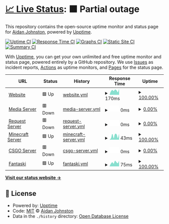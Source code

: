# [📈 Live Status](https://status.aidanjohnston.ca): <!--live status--> **🟧 Partial outage**

This repository contains the open-source uptime monitor and status page for [Aidan Johnston](www.aidanjohnston.ca), powered by [Upptime](https://github.com/upptime/upptime).

[![Uptime CI](https://github.com/AidanJohnston/status/workflows/Uptime%20CI/badge.svg)](https://github.com/AidanJohnston/status/actions?query=workflow%3A%22Uptime+CI%22)
[![Response Time CI](https://github.com/AidanJohnston/status/workflows/Response%20Time%20CI/badge.svg)](https://github.com/AidanJohnston/status/actions?query=workflow%3A%22Response+Time+CI%22)
[![Graphs CI](https://github.com/AidanJohnston/status/workflows/Graphs%20CI/badge.svg)](https://github.com/AidanJohnston/status/actions?query=workflow%3A%22Graphs+CI%22)
[![Static Site CI](https://github.com/AidanJohnston/status/workflows/Static%20Site%20CI/badge.svg)](https://github.com/AidanJohnston/status/actions?query=workflow%3A%22Static+Site+CI%22)
[![Summary CI](https://github.com/AidanJohnston/status/workflows/Summary%20CI/badge.svg)](https://github.com/AidanJohnston/status/actions?query=workflow%3A%22Summary+CI%22)

With [Upptime](https://upptime.js.org), you can get your own unlimited and free uptime monitor and status page, powered entirely by a GitHub repository. We use [Issues](https://github.com/AidanJohnston/status/issues) as incident reports, [Actions](https://github.com/AidanJohnston/status/actions) as uptime monitors, and [Pages](https://status.aidanjohnston.ca) for the status page.

<!--start: status pages-->
<!-- This summary is generated by Upptime (https://github.com/upptime/upptime) -->
<!-- Do not edit this manually, your changes will be overwritten -->
<!-- prettier-ignore -->
| URL | Status | History | Response Time | Uptime |
| --- | ------ | ------- | ------------- | ------ |
| <img alt="" src="https://icons.duckduckgo.com/ip3/www.aidanjohnston.ca.ico" height="13"> [Website](https://www.aidanjohnston.ca) | 🟩 Up | [website.yml](https://github.com/AidanJohnston/status/commits/HEAD/history/website.yml) | <details><summary><img alt="Response time graph" src="./graphs/website/response-time-week.png" height="20"> 170ms</summary><br><a href="https://status.aidanjohnston.ca/history/website"><img alt="Response time 161" src="https://img.shields.io/endpoint?url=https%3A%2F%2Fraw.githubusercontent.com%2FAidanJohnston%2Fstatus%2FHEAD%2Fapi%2Fwebsite%2Fresponse-time.json"></a><br><a href="https://status.aidanjohnston.ca/history/website"><img alt="24-hour response time 228" src="https://img.shields.io/endpoint?url=https%3A%2F%2Fraw.githubusercontent.com%2FAidanJohnston%2Fstatus%2FHEAD%2Fapi%2Fwebsite%2Fresponse-time-day.json"></a><br><a href="https://status.aidanjohnston.ca/history/website"><img alt="7-day response time 170" src="https://img.shields.io/endpoint?url=https%3A%2F%2Fraw.githubusercontent.com%2FAidanJohnston%2Fstatus%2FHEAD%2Fapi%2Fwebsite%2Fresponse-time-week.json"></a><br><a href="https://status.aidanjohnston.ca/history/website"><img alt="30-day response time 136" src="https://img.shields.io/endpoint?url=https%3A%2F%2Fraw.githubusercontent.com%2FAidanJohnston%2Fstatus%2FHEAD%2Fapi%2Fwebsite%2Fresponse-time-month.json"></a><br><a href="https://status.aidanjohnston.ca/history/website"><img alt="1-year response time 145" src="https://img.shields.io/endpoint?url=https%3A%2F%2Fraw.githubusercontent.com%2FAidanJohnston%2Fstatus%2FHEAD%2Fapi%2Fwebsite%2Fresponse-time-year.json"></a></details> | <details><summary><a href="https://status.aidanjohnston.ca/history/website">100.00%</a></summary><a href="https://status.aidanjohnston.ca/history/website"><img alt="All-time uptime 100.00%" src="https://img.shields.io/endpoint?url=https%3A%2F%2Fraw.githubusercontent.com%2FAidanJohnston%2Fstatus%2FHEAD%2Fapi%2Fwebsite%2Fuptime.json"></a><br><a href="https://status.aidanjohnston.ca/history/website"><img alt="24-hour uptime 100.00%" src="https://img.shields.io/endpoint?url=https%3A%2F%2Fraw.githubusercontent.com%2FAidanJohnston%2Fstatus%2FHEAD%2Fapi%2Fwebsite%2Fuptime-day.json"></a><br><a href="https://status.aidanjohnston.ca/history/website"><img alt="7-day uptime 100.00%" src="https://img.shields.io/endpoint?url=https%3A%2F%2Fraw.githubusercontent.com%2FAidanJohnston%2Fstatus%2FHEAD%2Fapi%2Fwebsite%2Fuptime-week.json"></a><br><a href="https://status.aidanjohnston.ca/history/website"><img alt="30-day uptime 100.00%" src="https://img.shields.io/endpoint?url=https%3A%2F%2Fraw.githubusercontent.com%2FAidanJohnston%2Fstatus%2FHEAD%2Fapi%2Fwebsite%2Fuptime-month.json"></a><br><a href="https://status.aidanjohnston.ca/history/website"><img alt="1-year uptime 100.00%" src="https://img.shields.io/endpoint?url=https%3A%2F%2Fraw.githubusercontent.com%2FAidanJohnston%2Fstatus%2FHEAD%2Fapi%2Fwebsite%2Fuptime-year.json"></a></details>
| <img alt="" src="https://icons.duckduckgo.com/ip3/media.aidanjohnston.ca.ico" height="13"> [Media Server](https://media.aidanjohnston.ca) | 🟥 Down | [media-server.yml](https://github.com/AidanJohnston/status/commits/HEAD/history/media-server.yml) | <details><summary><img alt="Response time graph" src="./graphs/media-server/response-time-week.png" height="20"> 0ms</summary><br><a href="https://status.aidanjohnston.ca/history/media-server"><img alt="Response time 637" src="https://img.shields.io/endpoint?url=https%3A%2F%2Fraw.githubusercontent.com%2FAidanJohnston%2Fstatus%2FHEAD%2Fapi%2Fmedia-server%2Fresponse-time.json"></a><br><a href="https://status.aidanjohnston.ca/history/media-server"><img alt="24-hour response time 0" src="https://img.shields.io/endpoint?url=https%3A%2F%2Fraw.githubusercontent.com%2FAidanJohnston%2Fstatus%2FHEAD%2Fapi%2Fmedia-server%2Fresponse-time-day.json"></a><br><a href="https://status.aidanjohnston.ca/history/media-server"><img alt="7-day response time 0" src="https://img.shields.io/endpoint?url=https%3A%2F%2Fraw.githubusercontent.com%2FAidanJohnston%2Fstatus%2FHEAD%2Fapi%2Fmedia-server%2Fresponse-time-week.json"></a><br><a href="https://status.aidanjohnston.ca/history/media-server"><img alt="30-day response time 0" src="https://img.shields.io/endpoint?url=https%3A%2F%2Fraw.githubusercontent.com%2FAidanJohnston%2Fstatus%2FHEAD%2Fapi%2Fmedia-server%2Fresponse-time-month.json"></a><br><a href="https://status.aidanjohnston.ca/history/media-server"><img alt="1-year response time 0" src="https://img.shields.io/endpoint?url=https%3A%2F%2Fraw.githubusercontent.com%2FAidanJohnston%2Fstatus%2FHEAD%2Fapi%2Fmedia-server%2Fresponse-time-year.json"></a></details> | <details><summary><a href="https://status.aidanjohnston.ca/history/media-server">0.00%</a></summary><a href="https://status.aidanjohnston.ca/history/media-server"><img alt="All-time uptime 2.12%" src="https://img.shields.io/endpoint?url=https%3A%2F%2Fraw.githubusercontent.com%2FAidanJohnston%2Fstatus%2FHEAD%2Fapi%2Fmedia-server%2Fuptime.json"></a><br><a href="https://status.aidanjohnston.ca/history/media-server"><img alt="24-hour uptime 0.00%" src="https://img.shields.io/endpoint?url=https%3A%2F%2Fraw.githubusercontent.com%2FAidanJohnston%2Fstatus%2FHEAD%2Fapi%2Fmedia-server%2Fuptime-day.json"></a><br><a href="https://status.aidanjohnston.ca/history/media-server"><img alt="7-day uptime 0.00%" src="https://img.shields.io/endpoint?url=https%3A%2F%2Fraw.githubusercontent.com%2FAidanJohnston%2Fstatus%2FHEAD%2Fapi%2Fmedia-server%2Fuptime-week.json"></a><br><a href="https://status.aidanjohnston.ca/history/media-server"><img alt="30-day uptime 0.00%" src="https://img.shields.io/endpoint?url=https%3A%2F%2Fraw.githubusercontent.com%2FAidanJohnston%2Fstatus%2FHEAD%2Fapi%2Fmedia-server%2Fuptime-month.json"></a><br><a href="https://status.aidanjohnston.ca/history/media-server"><img alt="1-year uptime 0.00%" src="https://img.shields.io/endpoint?url=https%3A%2F%2Fraw.githubusercontent.com%2FAidanJohnston%2Fstatus%2FHEAD%2Fapi%2Fmedia-server%2Fuptime-year.json"></a></details>
| <img alt="" src="https://icons.duckduckgo.com/ip3/request.aidanjohnston.ca.ico" height="13"> [Request Server](https://request.aidanjohnston.ca/login) | 🟥 Down | [request-server.yml](https://github.com/AidanJohnston/status/commits/HEAD/history/request-server.yml) | <details><summary><img alt="Response time graph" src="./graphs/request-server/response-time-week.png" height="20"> 0ms</summary><br><a href="https://status.aidanjohnston.ca/history/request-server"><img alt="Response time 1050" src="https://img.shields.io/endpoint?url=https%3A%2F%2Fraw.githubusercontent.com%2FAidanJohnston%2Fstatus%2FHEAD%2Fapi%2Frequest-server%2Fresponse-time.json"></a><br><a href="https://status.aidanjohnston.ca/history/request-server"><img alt="24-hour response time 0" src="https://img.shields.io/endpoint?url=https%3A%2F%2Fraw.githubusercontent.com%2FAidanJohnston%2Fstatus%2FHEAD%2Fapi%2Frequest-server%2Fresponse-time-day.json"></a><br><a href="https://status.aidanjohnston.ca/history/request-server"><img alt="7-day response time 0" src="https://img.shields.io/endpoint?url=https%3A%2F%2Fraw.githubusercontent.com%2FAidanJohnston%2Fstatus%2FHEAD%2Fapi%2Frequest-server%2Fresponse-time-week.json"></a><br><a href="https://status.aidanjohnston.ca/history/request-server"><img alt="30-day response time 0" src="https://img.shields.io/endpoint?url=https%3A%2F%2Fraw.githubusercontent.com%2FAidanJohnston%2Fstatus%2FHEAD%2Fapi%2Frequest-server%2Fresponse-time-month.json"></a><br><a href="https://status.aidanjohnston.ca/history/request-server"><img alt="1-year response time 0" src="https://img.shields.io/endpoint?url=https%3A%2F%2Fraw.githubusercontent.com%2FAidanJohnston%2Fstatus%2FHEAD%2Fapi%2Frequest-server%2Fresponse-time-year.json"></a></details> | <details><summary><a href="https://status.aidanjohnston.ca/history/request-server">0.00%</a></summary><a href="https://status.aidanjohnston.ca/history/request-server"><img alt="All-time uptime 1.54%" src="https://img.shields.io/endpoint?url=https%3A%2F%2Fraw.githubusercontent.com%2FAidanJohnston%2Fstatus%2FHEAD%2Fapi%2Frequest-server%2Fuptime.json"></a><br><a href="https://status.aidanjohnston.ca/history/request-server"><img alt="24-hour uptime 0.00%" src="https://img.shields.io/endpoint?url=https%3A%2F%2Fraw.githubusercontent.com%2FAidanJohnston%2Fstatus%2FHEAD%2Fapi%2Frequest-server%2Fuptime-day.json"></a><br><a href="https://status.aidanjohnston.ca/history/request-server"><img alt="7-day uptime 0.00%" src="https://img.shields.io/endpoint?url=https%3A%2F%2Fraw.githubusercontent.com%2FAidanJohnston%2Fstatus%2FHEAD%2Fapi%2Frequest-server%2Fuptime-week.json"></a><br><a href="https://status.aidanjohnston.ca/history/request-server"><img alt="30-day uptime 0.00%" src="https://img.shields.io/endpoint?url=https%3A%2F%2Fraw.githubusercontent.com%2FAidanJohnston%2Fstatus%2FHEAD%2Fapi%2Frequest-server%2Fuptime-month.json"></a><br><a href="https://status.aidanjohnston.ca/history/request-server"><img alt="1-year uptime 0.00%" src="https://img.shields.io/endpoint?url=https%3A%2F%2Fraw.githubusercontent.com%2FAidanJohnston%2Fstatus%2FHEAD%2Fapi%2Frequest-server%2Fuptime-year.json"></a></details>
| <img alt="" src="https://icons.duckduckgo.com/ip3/null.ico" height="13"> [Minecraft Server](minecraft.aidanjohnston.ca) | 🟩 Up | [minecraft-server.yml](https://github.com/AidanJohnston/status/commits/HEAD/history/minecraft-server.yml) | <details><summary><img alt="Response time graph" src="./graphs/minecraft-server/response-time-week.png" height="20"> 43ms</summary><br><a href="https://status.aidanjohnston.ca/history/minecraft-server"><img alt="Response time 32" src="https://img.shields.io/endpoint?url=https%3A%2F%2Fraw.githubusercontent.com%2FAidanJohnston%2Fstatus%2FHEAD%2Fapi%2Fminecraft-server%2Fresponse-time.json"></a><br><a href="https://status.aidanjohnston.ca/history/minecraft-server"><img alt="24-hour response time 63" src="https://img.shields.io/endpoint?url=https%3A%2F%2Fraw.githubusercontent.com%2FAidanJohnston%2Fstatus%2FHEAD%2Fapi%2Fminecraft-server%2Fresponse-time-day.json"></a><br><a href="https://status.aidanjohnston.ca/history/minecraft-server"><img alt="7-day response time 43" src="https://img.shields.io/endpoint?url=https%3A%2F%2Fraw.githubusercontent.com%2FAidanJohnston%2Fstatus%2FHEAD%2Fapi%2Fminecraft-server%2Fresponse-time-week.json"></a><br><a href="https://status.aidanjohnston.ca/history/minecraft-server"><img alt="30-day response time 33" src="https://img.shields.io/endpoint?url=https%3A%2F%2Fraw.githubusercontent.com%2FAidanJohnston%2Fstatus%2FHEAD%2Fapi%2Fminecraft-server%2Fresponse-time-month.json"></a><br><a href="https://status.aidanjohnston.ca/history/minecraft-server"><img alt="1-year response time 32" src="https://img.shields.io/endpoint?url=https%3A%2F%2Fraw.githubusercontent.com%2FAidanJohnston%2Fstatus%2FHEAD%2Fapi%2Fminecraft-server%2Fresponse-time-year.json"></a></details> | <details><summary><a href="https://status.aidanjohnston.ca/history/minecraft-server">100.00%</a></summary><a href="https://status.aidanjohnston.ca/history/minecraft-server"><img alt="All-time uptime 35.80%" src="https://img.shields.io/endpoint?url=https%3A%2F%2Fraw.githubusercontent.com%2FAidanJohnston%2Fstatus%2FHEAD%2Fapi%2Fminecraft-server%2Fuptime.json"></a><br><a href="https://status.aidanjohnston.ca/history/minecraft-server"><img alt="24-hour uptime 100.00%" src="https://img.shields.io/endpoint?url=https%3A%2F%2Fraw.githubusercontent.com%2FAidanJohnston%2Fstatus%2FHEAD%2Fapi%2Fminecraft-server%2Fuptime-day.json"></a><br><a href="https://status.aidanjohnston.ca/history/minecraft-server"><img alt="7-day uptime 100.00%" src="https://img.shields.io/endpoint?url=https%3A%2F%2Fraw.githubusercontent.com%2FAidanJohnston%2Fstatus%2FHEAD%2Fapi%2Fminecraft-server%2Fuptime-week.json"></a><br><a href="https://status.aidanjohnston.ca/history/minecraft-server"><img alt="30-day uptime 100.00%" src="https://img.shields.io/endpoint?url=https%3A%2F%2Fraw.githubusercontent.com%2FAidanJohnston%2Fstatus%2FHEAD%2Fapi%2Fminecraft-server%2Fuptime-month.json"></a><br><a href="https://status.aidanjohnston.ca/history/minecraft-server"><img alt="1-year uptime 49.89%" src="https://img.shields.io/endpoint?url=https%3A%2F%2Fraw.githubusercontent.com%2FAidanJohnston%2Fstatus%2FHEAD%2Fapi%2Fminecraft-server%2Fuptime-year.json"></a></details>
| <img alt="" src="https://icons.duckduckgo.com/ip3/csgo.aidanjohnston.ca.ico" height="13"> [CSGO Server](https://csgo.aidanjohnston.ca) | 🟥 Down | [csgo-server.yml](https://github.com/AidanJohnston/status/commits/HEAD/history/csgo-server.yml) | <details><summary><img alt="Response time graph" src="./graphs/csgo-server/response-time-week.png" height="20"> 0ms</summary><br><a href="https://status.aidanjohnston.ca/history/csgo-server"><img alt="Response time 0" src="https://img.shields.io/endpoint?url=https%3A%2F%2Fraw.githubusercontent.com%2FAidanJohnston%2Fstatus%2FHEAD%2Fapi%2Fcsgo-server%2Fresponse-time.json"></a><br><a href="https://status.aidanjohnston.ca/history/csgo-server"><img alt="24-hour response time 0" src="https://img.shields.io/endpoint?url=https%3A%2F%2Fraw.githubusercontent.com%2FAidanJohnston%2Fstatus%2FHEAD%2Fapi%2Fcsgo-server%2Fresponse-time-day.json"></a><br><a href="https://status.aidanjohnston.ca/history/csgo-server"><img alt="7-day response time 0" src="https://img.shields.io/endpoint?url=https%3A%2F%2Fraw.githubusercontent.com%2FAidanJohnston%2Fstatus%2FHEAD%2Fapi%2Fcsgo-server%2Fresponse-time-week.json"></a><br><a href="https://status.aidanjohnston.ca/history/csgo-server"><img alt="30-day response time 0" src="https://img.shields.io/endpoint?url=https%3A%2F%2Fraw.githubusercontent.com%2FAidanJohnston%2Fstatus%2FHEAD%2Fapi%2Fcsgo-server%2Fresponse-time-month.json"></a><br><a href="https://status.aidanjohnston.ca/history/csgo-server"><img alt="1-year response time 0" src="https://img.shields.io/endpoint?url=https%3A%2F%2Fraw.githubusercontent.com%2FAidanJohnston%2Fstatus%2FHEAD%2Fapi%2Fcsgo-server%2Fresponse-time-year.json"></a></details> | <details><summary><a href="https://status.aidanjohnston.ca/history/csgo-server">0.00%</a></summary><a href="https://status.aidanjohnston.ca/history/csgo-server"><img alt="All-time uptime 0.00%" src="https://img.shields.io/endpoint?url=https%3A%2F%2Fraw.githubusercontent.com%2FAidanJohnston%2Fstatus%2FHEAD%2Fapi%2Fcsgo-server%2Fuptime.json"></a><br><a href="https://status.aidanjohnston.ca/history/csgo-server"><img alt="24-hour uptime 0.00%" src="https://img.shields.io/endpoint?url=https%3A%2F%2Fraw.githubusercontent.com%2FAidanJohnston%2Fstatus%2FHEAD%2Fapi%2Fcsgo-server%2Fuptime-day.json"></a><br><a href="https://status.aidanjohnston.ca/history/csgo-server"><img alt="7-day uptime 0.00%" src="https://img.shields.io/endpoint?url=https%3A%2F%2Fraw.githubusercontent.com%2FAidanJohnston%2Fstatus%2FHEAD%2Fapi%2Fcsgo-server%2Fuptime-week.json"></a><br><a href="https://status.aidanjohnston.ca/history/csgo-server"><img alt="30-day uptime 0.00%" src="https://img.shields.io/endpoint?url=https%3A%2F%2Fraw.githubusercontent.com%2FAidanJohnston%2Fstatus%2FHEAD%2Fapi%2Fcsgo-server%2Fuptime-month.json"></a><br><a href="https://status.aidanjohnston.ca/history/csgo-server"><img alt="1-year uptime 0.00%" src="https://img.shields.io/endpoint?url=https%3A%2F%2Fraw.githubusercontent.com%2FAidanJohnston%2Fstatus%2FHEAD%2Fapi%2Fcsgo-server%2Fuptime-year.json"></a></details>
| <img alt="" src="https://icons.duckduckgo.com/ip3/fantaski.aidanjohnston.ca.ico" height="13"> [Fantaski](https://fantaski.aidanjohnston.ca) | 🟩 Up | [fantaski.yml](https://github.com/AidanJohnston/status/commits/HEAD/history/fantaski.yml) | <details><summary><img alt="Response time graph" src="./graphs/fantaski/response-time-week.png" height="20"> 75ms</summary><br><a href="https://status.aidanjohnston.ca/history/fantaski"><img alt="Response time 96" src="https://img.shields.io/endpoint?url=https%3A%2F%2Fraw.githubusercontent.com%2FAidanJohnston%2Fstatus%2FHEAD%2Fapi%2Ffantaski%2Fresponse-time.json"></a><br><a href="https://status.aidanjohnston.ca/history/fantaski"><img alt="24-hour response time 104" src="https://img.shields.io/endpoint?url=https%3A%2F%2Fraw.githubusercontent.com%2FAidanJohnston%2Fstatus%2FHEAD%2Fapi%2Ffantaski%2Fresponse-time-day.json"></a><br><a href="https://status.aidanjohnston.ca/history/fantaski"><img alt="7-day response time 75" src="https://img.shields.io/endpoint?url=https%3A%2F%2Fraw.githubusercontent.com%2FAidanJohnston%2Fstatus%2FHEAD%2Fapi%2Ffantaski%2Fresponse-time-week.json"></a><br><a href="https://status.aidanjohnston.ca/history/fantaski"><img alt="30-day response time 78" src="https://img.shields.io/endpoint?url=https%3A%2F%2Fraw.githubusercontent.com%2FAidanJohnston%2Fstatus%2FHEAD%2Fapi%2Ffantaski%2Fresponse-time-month.json"></a><br><a href="https://status.aidanjohnston.ca/history/fantaski"><img alt="1-year response time 93" src="https://img.shields.io/endpoint?url=https%3A%2F%2Fraw.githubusercontent.com%2FAidanJohnston%2Fstatus%2FHEAD%2Fapi%2Ffantaski%2Fresponse-time-year.json"></a></details> | <details><summary><a href="https://status.aidanjohnston.ca/history/fantaski">100.00%</a></summary><a href="https://status.aidanjohnston.ca/history/fantaski"><img alt="All-time uptime 100.00%" src="https://img.shields.io/endpoint?url=https%3A%2F%2Fraw.githubusercontent.com%2FAidanJohnston%2Fstatus%2FHEAD%2Fapi%2Ffantaski%2Fuptime.json"></a><br><a href="https://status.aidanjohnston.ca/history/fantaski"><img alt="24-hour uptime 100.00%" src="https://img.shields.io/endpoint?url=https%3A%2F%2Fraw.githubusercontent.com%2FAidanJohnston%2Fstatus%2FHEAD%2Fapi%2Ffantaski%2Fuptime-day.json"></a><br><a href="https://status.aidanjohnston.ca/history/fantaski"><img alt="7-day uptime 100.00%" src="https://img.shields.io/endpoint?url=https%3A%2F%2Fraw.githubusercontent.com%2FAidanJohnston%2Fstatus%2FHEAD%2Fapi%2Ffantaski%2Fuptime-week.json"></a><br><a href="https://status.aidanjohnston.ca/history/fantaski"><img alt="30-day uptime 100.00%" src="https://img.shields.io/endpoint?url=https%3A%2F%2Fraw.githubusercontent.com%2FAidanJohnston%2Fstatus%2FHEAD%2Fapi%2Ffantaski%2Fuptime-month.json"></a><br><a href="https://status.aidanjohnston.ca/history/fantaski"><img alt="1-year uptime 100.00%" src="https://img.shields.io/endpoint?url=https%3A%2F%2Fraw.githubusercontent.com%2FAidanJohnston%2Fstatus%2FHEAD%2Fapi%2Ffantaski%2Fuptime-year.json"></a></details>

<!--end: status pages-->

[**Visit our status website →**](https://status.aidanjohnston.ca)

## 📄 License

- Powered by: [Upptime](https://github.com/upptime/upptime)
- Code: [MIT](./LICENSE) © [Aidan Johnston](www.aidanjohnston.ca)
- Data in the `./history` directory: [Open Database License](https://opendatacommons.org/licenses/odbl/1-0/)
